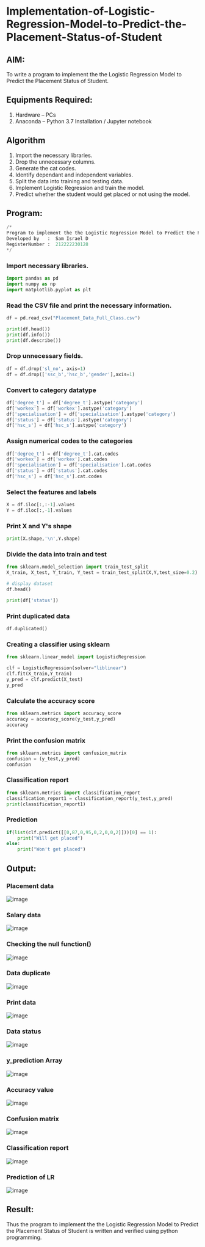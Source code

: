 # Implementation-of-Logistic-Regression-Model-to-Predict-the-Placement-Status-of-Student

## AIM:
To write a program to implement the the Logistic Regression Model to Predict the Placement Status of Student.

## Equipments Required:
1. Hardware – PCs
2. Anaconda – Python 3.7 Installation / Jupyter notebook

## Algorithm
1. Import the necessary libraries.
2. Drop the unnecessary columns.
3. Generate the cat codes.
4. Identify dependant and independent variables.
5. Split the data into training and testing data.
6. Implement Logistic Regression and train the model.
7. Predict whether the student would get placed or not using the model.

## Program:
```python
/*
Program to implement the the Logistic Regression Model to Predict the Placement Status of Student.
Developed by   :  Sam Israel D
RegisterNumber :  212222230128
*/
```
### Import necessary libraries.
```python
import pandas as pd
import numpy as np
import matplotlib.pyplot as plt
```
### Read the CSV file and print the necessary information.
```python
df = pd.read_csv("Placement_Data_Full_Class.csv")

print(df.head())
print(df.info())
print(df.describe())
```
### Drop unnecessary fields.
```python
df = df.drop('sl_no', axis=1)
df = df.drop(['ssc_b','hsc_b','gender'],axis=1)
```
### Convert to category datatype
```python
df['degree_t'] = df['degree_t'].astype('category')
df['workex'] = df['workex'].astype('category')
df['specialisation'] = df['specialisation'].astype('category')
df['status'] = df['status'].astype('category')
df['hsc_s'] = df['hsc_s'].astype('category')
```
### Assign numerical codes to the categories
```python
df['degree_t'] = df['degree_t'].cat.codes
df['workex'] = df['workex'].cat.codes
df['specialisation'] = df['specialisation'].cat.codes
df['status'] = df['status'].cat.codes
df['hsc_s'] = df['hsc_s'].cat.codes
```
### Select the features and labels
```python
X = df.iloc[:,:-1].values
Y = df.iloc[:,-1].values
```
### Print X and Y's shape
```python
print(X.shape,'\n',Y.shape)
```
### Divide the data into train and test
```python
from sklearn.model_selection import train_test_split
X_train, X_test, Y_train, Y_test = train_test_split(X,Y,test_size=0.2)

# display dataset
df.head()
```
```python
print(df['status'])
```
### Print duplicated data
```python
df.duplicated()
```
### Creating a classifier using sklearn
```python
from sklearn.linear_model import LogisticRegression

clf = LogisticRegression(solver="liblinear")
clf.fit(X_train,Y_train)
y_pred = clf.predict(X_test)
y_pred
```
### Calculate the accuracy score
```python
from sklearn.metrics import accuracy_score
accuracy = accuracy_score(y_test,y_pred)
accuracy
```
### Print the confusion matrix
```python
from sklearn.metrics import confusion_matrix
confusion = (y_test,y_pred)
confusion
```
### Classification report
```python
from sklearn.metrics import classification_report
classification_report1 = classification_report(y_test,y_pred)
print(classification_report1)
```
### Prediction
```python
if(list(clf.predict([[0,87,0,95,0,2,0,0,2]]))[0] == 1):
    print("Will get placed")
else:
    print("Won't get placed")
```

## Output:

### Placement data
![image](./images/placement.png)
### Salary data
![image](./images/data.png)
### Checking the null function()
![image](./images/nullValueCheck.png)
### Data duplicate
![image](./images/duplicate.png)
### Print data
![image](./images/df.png)
### Data status
![image](./images/status.png)
### y_prediction Array
![image](./images/yPredArray.png)
### Accuracy value
![image](./images/accuracy.png)
### Confusion matrix
![image](./images/confusionMatrix.png)
### Classification report
![image](./images/classificationReport.png)
### Prediction of LR
![image](./images/lrPrediction.png)

## Result:
Thus the program to implement the the Logistic Regression Model to Predict the Placement Status of Student is written and verified using python programming.
